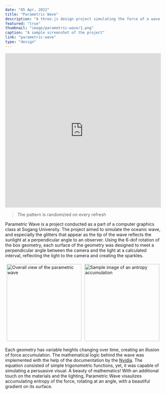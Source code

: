 ```yaml
---
date: "05 Apr, 2022"
title: "Parametric Wave"
description: "A three.js design project simulating the force of a wave using a series of box-shaped geometries"
featured: "true"
thumbnail: "image/parametric-wave/1.png"
caption: "A sample screenshot of the project"
link: "parametric-wave"
type: "design"
---
```


<iframe src="https://three-wave-proj.vercel.app/" width="100%" height="500" style="border: none; padding: none; margin: none;"></iframe>

> The pattern is randomzied on every refresh

Parametric Wave is a project conducted as a part of a computer graphics class at Sogang University. The project aimed to simulate the oceanic wave, and especially the glitters that appear as the tip of the wave reflects the sunlight at a perpendicular angle to an observer. Using the 6-dof rotation of the box geometry, each surface of the geometry was designed to meet a perpendicular angle between the camera and the light at a calculated interval, reflecting the light to the camera and creating the sparkles.

<div style="display: flex;">
    <div style="flex: 1; padding: 5px;">
        <img src="/image/parametric-wave/2.png" alt="Overall view of the parametric wave" style="width: 100%; object-fit: cover; height: 250px;">
    </div>
    <div style="flex: 1; padding: 5px;">
        <img src="/image/parametric-wave/3.png" alt="Sample image of an antropy accumulation" style="width: 100%;
        object-fit: cover; height: 250px;">
    </div>
</div>

Each geometry has variable heights changing over time, creating an illusion of force accumulation. The mathematical logic behind the wave was implemented with the help of the documentation by the [Nvidia](https://developer.nvidia.com/gpugems/gpugems/part-i-natural-effects/chapter-1-effective-water-simulation-physical-models). The equation consisted of simple trigonometric functions, yet, it was capable of simulating a persuasive visual. A beauty of mathematics! With an additional touch on the materials and the lighting, Parametric Wave visaulizes accumulating entropy of the force, rotating at an angle, with a beautiful gradient on its surface.


